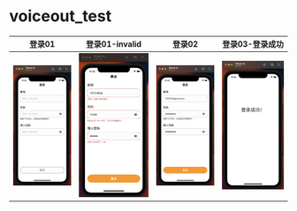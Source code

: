 # voiceout_test

| 登录01                                                       | 登录01-invalid                                               | 登录02                                                       | 登录03-登录成功                                              |
| ------------------------------------------------------------ | ------------------------------------------------------------ | ------------------------------------------------------------ | ------------------------------------------------------------ |
| <img src="./Screenshots/登录01.png" alt="登录01" style="width:416px;" /> | <img src="./Screenshots/登录01-invalid.png" alt="登录01-invalid" style="width:416px;" /> | <img src="./Screenshots/登录02.png" alt="登录02" style="width:416px;" /> | <img src="./Screenshots/登录03-登录成功.png" alt="登录03-登录成功" style="width:416px;" /> |







